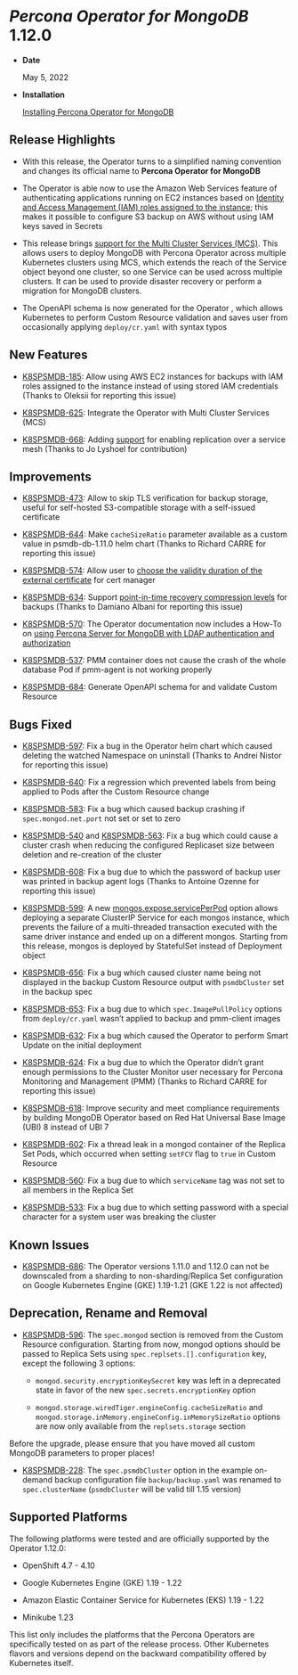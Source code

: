 # *Percona Operator for MongoDB* 1.12.0


* **Date**

    May 5, 2022



* **Installation**

    [Installing Percona Operator for MongoDB](https://www.percona.com/doc/kubernetes-operator-for-psmongodb/index.html#installation)


## Release Highlights


* With this release, the Operator turns to a simplified naming convention and
changes its official name to **Percona Operator for MongoDB**


* The Operator is able now to use the Amazon Web Services feature of
authenticating applications running on EC2 instances based on
[Identity and Access Management (IAM) roles assigned to the instance](../backups-storage.md#amazon-s3-or-s3-compatible-storage);
this  makes it possible to configure S3 backup on AWS without using IAM keys
saved in Secrets


* This release brings [support for the Multi Cluster Services (MCS)](../replication-mcs.md).
This allows users to deploy MongoDB with Percona Operator across multiple
Kubernetes clusters using MCS, which extends the reach of the Service object
beyond one cluster, so one Service can be used across multiple clusters. It
can be used to provide disaster recovery or perform a migration for MongoDB
clusters.


* The OpenAPI schema is now generated for the Operator ,
which allows Kubernetes to perform Custom Resource validation and saves user
from occasionally applying `deploy/cr.yaml` with syntax typos

## New Features


* [K8SPSMDB-185](https://jira.percona.com/browse/K8SPSMDB-185): Allow using AWS EC2 instances for backups with IAM
roles assigned to the instance instead of using stored IAM credentials (Thanks
to Oleksii for reporting this issue)


* [K8SPSMDB-625](https://jira.percona.com/browse/K8SPSMDB-625): Integrate the Operator with Multi Cluster Services
(MCS)


* [K8SPSMDB-668](https://jira.percona.com/browse/K8SPSMDB-668): Adding [support](../operator.md#clusterservicednsmode) for
enabling replication over a service mesh (Thanks to Jo Lyshoel  for
contribution)

## Improvements


* [K8SPSMDB-473](https://jira.percona.com/browse/K8SPSMDB-473): Allow to skip TLS verification for backup storage,
useful for self-hosted S3-compatible storage with a self-issued certificate


* [K8SPSMDB-644](https://jira.percona.com/browse/K8SPSMDB-644): Make `cacheSizeRatio` parameter available as a
custom value in psmdb-db-1.11.0 helm chart (Thanks to Richard CARRE for
reporting this issue)


* [K8SPSMDB-574](https://jira.percona.com/browse/K8SPSMDB-574): Allow user to [choose the validity duration of the external certificate](../operator.md#tlscertvalidityduration)
for cert manager


* [K8SPSMDB-634](https://jira.percona.com/browse/K8SPSMDB-634): Support [point-in-time recovery compression levels](../operator.md#backuppitrcompressiontype)
for backups (Thanks to Damiano Albani for reporting this issue)


* [K8SPSMDB-570](https://jira.percona.com/browse/K8SPSMDB-570): The Operator documentation now includes a How-To on
[using Percona Server for MongoDB with LDAP authentication and authorization](../ldap.md)


* [K8SPSMDB-537](https://jira.percona.com/browse/K8SPSMDB-537): PMM container does not cause the crash of the whole
database Pod if pmm-agent is not working properly


* [K8SPSMDB-684](https://jira.percona.com/browse/K8SPSMDB-684): Generate OpenAPI schema for 
and validate Custom Resource

## Bugs Fixed


* [K8SPSMDB-597](https://jira.percona.com/browse/K8SPSMDB-597): Fix a bug in the Operator helm chart which caused
deleting the watched Namespace on uninstall (Thanks to Andrei Nistor for
reporting this issue)


* [K8SPSMDB-640](https://jira.percona.com/browse/K8SPSMDB-640): Fix a regression which prevented labels from being
applied to Pods after the Custom Resource change


* [K8SPSMDB-583](https://jira.percona.com/browse/K8SPSMDB-583): Fix a bug which caused backup crashing if
`spec.mongod.net.port` not set or set to zero


* [K8SPSMDB-540](https://jira.percona.com/browse/K8SPSMDB-540) and [K8SPSMDB-563](https://jira.percona.com/browse/K8SPSMDB-563): Fix a bug which could
cause a cluster crash when reducing the configured Replicaset size between
deletion and re-creation of the cluster


* [K8SPSMDB-608](https://jira.percona.com/browse/K8SPSMDB-608): Fix a bug due to which the password of backup user
was printed in backup agent logs (Thanks to Antoine Ozenne for reporting this
issue)


* [K8SPSMDB-599](https://jira.percona.com/browse/K8SPSMDB-599): A new [mongos.expose.servicePerPod](../operator.md#shardingmongosexposeserviceperpod)
option allows deploying a separate ClusterIP Service for each mongos instance,
which prevents the failure of a multi-threaded transaction executed with the
same driver instance and ended up on a different mongos. Starting from this
release, mongos is deployed by StatefulSet instead of Deployment object


* [K8SPSMDB-656](https://jira.percona.com/browse/K8SPSMDB-656): Fix a bug which caused cluster name being not
displayed in the backup Custom Resource output with `psmdbCluster` set in
the backup spec


* [K8SPSMDB-653](https://jira.percona.com/browse/K8SPSMDB-653): Fix a bug due to which `spec.ImagePullPolicy`
options from `deploy/cr.yaml` wasn’t applied to backup and pmm-client images


* [K8SPSMDB-632](https://jira.percona.com/browse/K8SPSMDB-632): Fix a bug which caused the Operator to perform Smart
Update on the initial deployment


* [K8SPSMDB-624](https://jira.percona.com/browse/K8SPSMDB-624): Fix a bug due to which the Operator didn’t grant
enough permissions to the Cluster Monitor user necessary for Percona
Monitoring and Management (PMM) (Thanks to Richard CARRE for reporting this
issue)


* [K8SPSMDB-618](https://jira.percona.com/browse/K8SPSMDB-618): Improve security and meet compliance requirements by
building MongoDB Operator based on Red Hat Universal Base Image (UBI) 8
instead of UBI 7


* [K8SPSMDB-602](https://jira.percona.com/browse/K8SPSMDB-602): Fix a thread leak in a mongod container of the
Replica Set Pods, which occurred when setting `setFCV` flag to `true` in
Custom Resource


* [K8SPSMDB-560](https://jira.percona.com/browse/K8SPSMDB-560): Fix a bug due to which `serviceName` tag was not
set to all members in the Replica Set


* [K8SPSMDB-533](https://jira.percona.com/browse/K8SPSMDB-533): Fix a bug due to which setting password with a
special character for a system user was breaking the cluster

## Known Issues


* [K8SPSMDB-686](https://jira.percona.com/browse/K8SPSMDB-686): The Operator versions 1.11.0 and 1.12.0 can not be
downscaled from a sharding to non-sharding/Replica Set configuration on
Google Kubernetes Engine (GKE) 1.19-1.21 (GKE 1.22 is not affected)

## Deprecation, Rename and Removal


* [K8SPSMDB-596](https://jira.percona.com/browse/K8SPSMDB-596): The `spec.mongod` section is removed from the
Custom Resource configuration. Starting from now, mongod options should be
passed to Replica Sets using `spec.replsets.[].configuration` key, except
the following 3 options:


    * `mongod.security.encryptionKeySecret` key was left in a deprecated state
in favor of the new `spec.secrets.encryptionKey` option


    * `mongod.storage.wiredTiger.engineConfig.cacheSizeRatio` and
`mongod.storage.inMemory.engineConfig.inMemorySizeRatio` options are now
only available from the `replsets.storage` section

Before the upgrade, please ensure that you have moved all custom MongoDB
parameters to proper places!


* [K8SPSMDB-228](https://jira.percona.com/browse/K8SPSMDB-228): The `spec.psmdbCluster` option in the example
on-demand backup configuration file `backup/backup.yaml` was renamed to
`spec.clusterName` (`psmdbCluster` will be valid till 1.15 version)

## Supported Platforms

The following platforms were tested and are officially supported by the Operator
1.12.0:


* OpenShift 4.7 - 4.10


* Google Kubernetes Engine (GKE) 1.19 - 1.22


* Amazon Elastic Container Service for Kubernetes (EKS) 1.19 - 1.22


* Minikube 1.23

This list only includes the platforms that the Percona Operators are
specifically tested on as part of the release process. Other Kubernetes flavors
and versions depend on the backward compatibility offered by Kubernetes itself.
